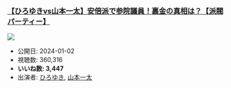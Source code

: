 ### [【ひろゆきvs山本一太】安倍派で参院議員！裏金の真相は？【派閥パーティー】](https://www.youtube.com/watch?v=sXxdYq4qchc)
[![](https://img.youtube.com/vi/sXxdYq4qchc/sddefault.jpg)](https://www.youtube.com/watch?v=sXxdYq4qchc)
-   公開日: 2024-01-02
-   視聴数: 360,316
-   **いいね数: 3,447**
-   出演者: [ひろゆき](/rehacq_fan/people/ひろゆき "wikilink"), [山本一太](/rehacq_fan/people/山本一太 "wikilink")
